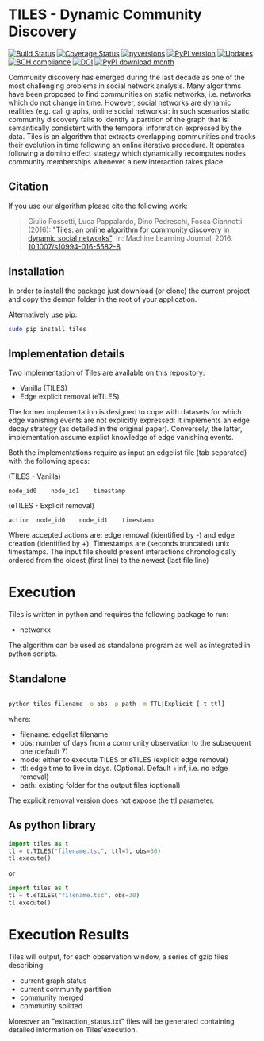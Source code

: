 # TILES - Dynamic Community Discovery

[![Build Status](https://travis-ci.org/GiulioRossetti/TILES.svg?branch=master)](https://travis-ci.org/GiulioRossetti/TILES)
[![Coverage Status](https://coveralls.io/repos/github/GiulioRossetti/TILES/badge.svg?branch=master)](https://coveralls.io/github/GiulioRossetti/TILES?branch=master)
[![pyversions](https://img.shields.io/pypi/pyversions/TILES.svg)](https://badge.fury.io/py/TILES)
[![PyPI version](https://badge.fury.io/py/tiles.svg)](https://badge.fury.io/py/TILES)
[![Updates](https://pyup.io/repos/github/GiulioRossetti/TILES/shield.svg)](https://pyup.io/repos/github/GiulioRossetti/TILES/)
[![BCH compliance](https://bettercodehub.com/edge/badge/GiulioRossetti/TILES?branch=master)](https://bettercodehub.com/)
[![DOI](https://zenodo.org/badge/60351955.svg)](https://zenodo.org/badge/latestdoi/60351955)
[![PyPI download month](https://img.shields.io/pypi/dm/tiles.svg?color=blue&style=plastic)](https://pypi.python.org/pypi/tiles/)



Community discovery has emerged during the last decade as one of the most challenging problems in social network analysis. Many algorithms have been proposed to find communities on static networks, i.e. networks which do not change in time. However, social networks are dynamic realities (e.g. call graphs, online social networks): in such scenarios static community discovery fails to identify a partition of the graph that is semantically consistent with the temporal information expressed by the data. 
Tiles is an algorithm that extracts overlapping communities and tracks their evolution in time following an online iterative procedure. It operates following a domino effect strategy which dynamically recomputes nodes community memberships whenever a new interaction takes place. 

## Citation
If you use our algorithm please cite the following work:

>Giulio Rossetti, Luca Pappalardo, Dino Pedreschi, Fosca Giannotti (2016): 
>["Tiles: an online algorithm for community discovery in dynamic social networks"](http://link.springer.com/article/10.1007/s10994-016-5582-8). 
>In: Machine Learning Journal, 2016. [10.1007/s10994-016-5582-8](doi:10.1007/s10994-016-5582-8)

## Installation

In order to install the package just download (or clone) the current project and copy the demon folder in the root of your application.

Alternatively use pip:
```bash
sudo pip install tiles
```

## Implementation details

Two implementation of Tiles are available on this repository:
- Vanilla (TILES)
- Edge explicit removal (eTILES)

The former implementation is designed to cope with datasets for which edge vanishing events are not explicitly expressed: it implements an edge decay strategy (as detailed in the original paper). 
Conversely, the latter, implementation assume explict knowledge of edge vanishing events.

Both the implementations require as input an edgelist file (tab separated) with the following specs:

(TILES - Vanilla)
```
node_id0    node_id1    timestamp
```
(eTILES - Explicit removal)
```
action  node_id0    node_id1    timestamp
```
Where accepted actions are: edge removal (identified by -) and edge creation (identified by +). 
Timestamps are (seconds truncated) unix timestamps.
The input file should present interactions chronologically ordered from the oldest (first line) to the newest (last file line)

# Execution
Tiles is written in python and requires the following package to run:
- networkx

The algorithm can be used as standalone program as well as integrated in python scripts.

## Standalone

```bash

python tiles filename -o obs -p path -m TTL|Explicit [-t ttl]
```

where:
* filename: edgelist filename
* obs: number of days from a community observation to the subsequent one (default 7)
* mode: either to execute TILES or eTILES (explicit edge removal)
* ttl: edge time to live in days. (Optional. Default +inf, i.e. no edge removal)
* path: existing folder for the output files (optional)

The explicit removal version does not expose the ttl parameter.

## As python library
```python
import tiles as t
tl = t.TILES("filename.tsc", ttl=7, obs=30)
tl.execute()
```

or

```python
import tiles as t
tl = t.eTILES("filename.tsc", obs=30)
tl.execute()
```

# Execution Results
Tiles will output, for each observation window, a series of gzip files describing:

- current graph status
- current community partition
- community merged
- community splitted

Moreover an "extraction_status.txt" files will be generated containing detailed information on Tiles'execution.
